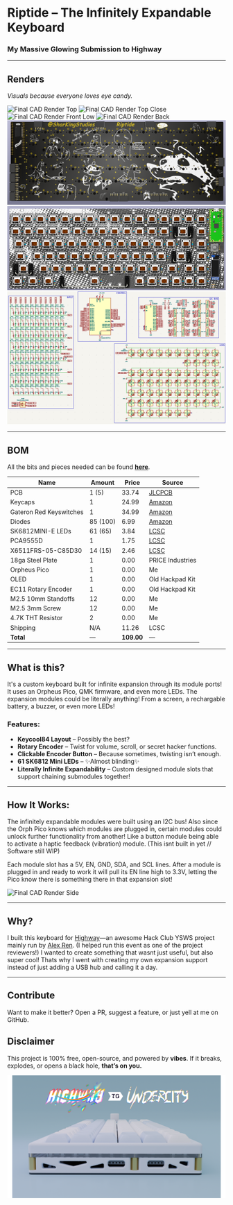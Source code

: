# Riptide – The Infinitely Expandable Keyboard

### My Massive Glowing Submission to Highway

---

## Renders
*Visuals because everyone loves eye candy.*

![Final CAD Render Top](<./Assets/Riptide Render Front.png>)
![Final CAD Render Top Close](<./Assets/Riptide Render Top Close.png>)
![Final CAD Render Front Low](<./Assets/Riptide Render Front Low.png>)
![Final CAD Render Back](<./Assets/Riptide Render Back.png>)
![Final PCB view back](<./Assets/Screenshots/Screenshot 2025-07-24 110135.png>)
![Final PCB view top](<./Assets/Screenshots/Screenshot 2025-07-30 192022.png>)
![Finished Schematic](<Assets/Screenshots/Screenshot 2025-07-30 225739.png>)


---
## BOM
All the bits and pieces needed can be found **[here](/BOM.csv)**.

| Name                   | Amount     | Price  | Source |
|------------------------|------------|--------|--------|
| PCB                    | 1 (5)      | 33.74  | [JLCPCB](https://jlcpcb.com/) |
| Keycaps                | 1          | 24.99  | [Amazon](https://www.amazon.com/dp/B0DBPKP52D?th=1) |
| Gateron Red Keyswitches| 1          | 34.99  | [Amazon](https://www.amazon.com/gp/product/B07CVQ7ZRL) |
| Diodes                 | 85 (100)   | 6.99   | [Amazon](https://www.amazon.com/dp/B079KJ91JZ) |
| SK6812MINI-E LEDs      | 61 (65)    | 3.84   | [LCSC](https://lcsc.com/product-detail/RGB-LEDs-Built-in-IC_OPSCO-Optoelectronics-SK6812MINI-E_C5149201.html) |
| PCA9555D               | 1          | 1.75   | [LCSC](https://lcsc.com/product-detail/I-O-Expanders_NXP-PCA9555DB-118_C133183.html) |
| X6511FRS-05-C85D30     | 14 (15)    | 2.46   | [LCSC](https://lcsc.com/product-detail/Female-Headers_XKB-Connection-X6511FRS-05-C85D30_C5142238.html) |
| 18ga Steel Plate       | 1          | 0.00   | PRICE Industries |
| Orpheus Pico           | 1          | 0.00   | Me |
| OLED                   | 1          | 0.00   | Old Hackpad Kit |
| EC11 Rotary Encoder    | 1          | 0.00   | Old Hackpad Kit |
| M2.5 10mm Standoffs    | 12         | 0.00   | Me |
| M2.5 3mm Screw         | 12         | 0.00   | Me |
| 4.7K THT Resistor      | 2          | 0.00   | Me |
| Shipping               | N/A        | 11.26  | LCSC |
| **Total**              | —          | **109.00** | — |


---

## What is this?
It's a custom keyboard built for infinite expansion through its module ports! It uses an Orpheus Pico, QMK firmware, and even more LEDs.
The expansion modules could be literally anything! From a screen, a rechargable battery, a buzzer, or even more LEDs! 

### Features:
- **Keycool84 Layout** – Possibly the best?
- **Rotary Encoder** – Twist for volume, scroll, or secret hacker functions.
- **Clickable Encoder Button** – Because sometimes, twisting isn’t enough.
- **61 SK6812 Mini LEDs** – ✨Almost blinding✨
- **Literally Infinite Expandability** – Custom designed module slots that support chaining submodules together!

---

## How It Works:
The infinitely expandable modules were built using an I2C bus! Also since the Orph Pico knows which modules are plugged in, certain modules could unlock further functionality from another! Like a button module being able to activate a haptic feedback (vibration) module. (This isnt built in yet // Software still WIP)

Each module slot has a 5V, EN, GND, SDA, and SCL lines.
After a module is plugged in and ready to work it will pull its EN line high to 3.3V, letting the Pico know there is something there in that expansion slot!

![Final CAD Render Side](<./Assets/Riptide Render Side.png>)

---

## Why?
I built this keyboard for [Highway](https://highway.hackclub.com)—an awesome Hack Club YSWS project mainly run by [Alex Ren](https://github.com/qcoral). (I helped run this event as one of the project reviewers!) I wanted to create something that wasnt just useful, but also super cool! Thats why I went with creating my own expansion support instead of just adding a USB hub and calling it a day.

---

## Contribute  
Want to make it better? Open a PR, suggest a feature, or just yell at me on GitHub.

## Disclaimer  
This project is 100% free, open-source, and powered by **vibes**. If it breaks, explodes, or opens a black hole, **that’s on you.**

![Riptide Banner Bottom](<./Assets/Riptide Banner Bottom.png>)